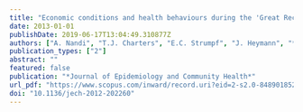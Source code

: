 ```yaml
---
title: "Economic conditions and health behaviours during the 'Great Recession'"
date: 2013-01-01
publishDate: 2019-06-17T13:04:49.310877Z
authors: ["A. Nandi", "T.J. Charters", "E.C. Strumpf", "J. Heymann", "**S. Harper**"]
publication_types: ["2"]
abstract: ""
featured: false
publication: "*Journal of Epidemiology and Community Health*"
url_pdf: "https://www.scopus.com/inward/record.uri?eid=2-s2.0-84890185255&doi=10.1136%2fjech-2012-202260&partnerID=40&md5=d8c4959a7f704b3a3651f83861ba8fc8"
doi: "10.1136/jech-2012-202260"
---
```


